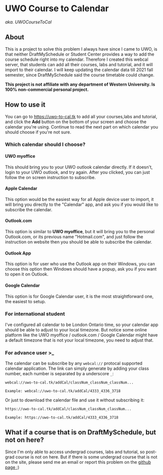 # UWO Course to Calendar
*aka. UWOCourseToCal*

## About
This is a project to solve this problem I always have since I came to UWO, is that neither DraftMySchedule or Student Center provides a way to add the course schedule right into my calendar. Therefore I created this webcal server, that students can add all their courses, labs and tutorial, and it will import to their calendar. I will keep updating the calendar data till 2021 fall semester, since DraftMySchedule said the course timetable could change.

**This project is not affiliate with any department of Western University. Is 100% non-commercial personal project.**

## How to use it
You can go to <a href="https://uwo-to-cal.tk">https://uwo-to-cal.tk </a> to add all your courses,labs and tutorial, and click the **Add** button on the bottom of your screen and choose the calendar you're using. Continue to read the next part on which calendar you should choose if you're not sure.

### Which calendar should I choose?

#### UWO myoffice
This should bring you to your UWO outlook calendar directly. If it doesn't, login to your UWO outlook, and try again. After you clicked, you can just follow the on screen instruction to subscribe.

#### Apple Calendar
This option would be the easiest way for all Apple device user to import, it will bring you directly to the "Calendar" app, and ask you if you would like to subscribe the calendar.

#### Outlook.com
This option is similar to **UWO myoffice**, but it will bring you to the personal Outlook.com, or its previous name "Hotmail.com", and just follow the instruction on website then you should be able to subscribe the calendar.

#### Outlook App
This option is for user who use the Outlook app on their Windows, you can choose this option then Windows should have a popup, ask you if you want to open it on Outlook.

#### Google Calendar
This option is for Google Calendar user, it is the most straightforward one, the easiest to setup.

### For international student
I've configured all calendar to be London Ontario time, so your calendar app should be able to adjust to your local timezone. But notice some online platform like the UWO myoffice / outlook.com / Google Calendar might have a default timezone that is not your local timezone, you need to adjust that.

### For advance user >_
The calendar can be subscribe by any `webcal://` protocal supported calendar application. The link can simply generate by adding your class number, each number is separated by a underscore `_`:

```
webcal://uwo-to-cal.tk/addCal/classNum_classNum_classNum...

Example: webcal://uwo-to-cal.tk/addCal/4333_4336_3718
```

Or just to download the calendar file and use it without subscribing it:

```angular2html
https://uwo-to-cal.tk/addCal/classNum_classNum_classNum...

Example: https://uwo-to-cal.tk/addCal/4333_4336_3718
```


## What if a course that is on DraftMySchedule, but not on here?

Since I'm only able to access undergrad courses, labs and tutorial, so post-grad course is not on here. But if there is some undergrad course that is not on the site, please send me an email or report this problem on the <a href="https://github.com/donaldzou/UwoCourseToCalendar">github page </a> ;)
